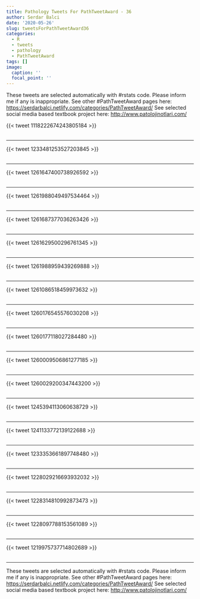 ```yaml
---
title: Pathology Tweets For PathTweetAward - 36
author: Serdar Balci
date: '2020-05-26'
slug: tweetsForPathTweetAward36
categories:
  - R
  - tweets
  - pathology
  - PathTweetAward
tags: []
image:
  caption: ''
  focal_point: ''
---
```



These tweets are selected automatically with #rstats code. Please inform me if any is inappropriate.
See other #PathTweetAward pages here: https://serdarbalci.netlify.com/categories/PathTweetAward/ 
See selected social media based textbook project here: http://www.patolojinotlari.com/

{{< tweet 1118222674243805184 >}}
<br>
<br>
<hr>
{{< tweet 1233481253527203845 >}}
<br>
<br>
<hr>
{{< tweet 1261647400738926592 >}}
<br>
<br>
<hr>
{{< tweet 1261988049497534464 >}}
<br>
<br>
<hr>
{{< tweet 1261687377036263426 >}}
<br>
<br>
<hr>
{{< tweet 1261629500296761345 >}}
<br>
<br>
<hr>
{{< tweet 1261988959439269888 >}}
<br>
<br>
<hr>
{{< tweet 1261086518459973632 >}}
<br>
<br>
<hr>
{{< tweet 1260176545576030208 >}}
<br>
<br>
<hr>
{{< tweet 1260177118027284480 >}}
<br>
<br>
<hr>
{{< tweet 1260009506861277185 >}}
<br>
<br>
<hr>
{{< tweet 1260029200347443200 >}}
<br>
<br>
<hr>
{{< tweet 1245394113060638729 >}}
<br>
<br>
<hr>
{{< tweet 1241133772139122688 >}}
<br>
<br>
<hr>
{{< tweet 1233353661897748480 >}}
<br>
<br>
<hr>
{{< tweet 1228029216693932032 >}}
<br>
<br>
<hr>
{{< tweet 1228314810992873473 >}}
<br>
<br>
<hr>
{{< tweet 1228097788153561089 >}}
<br>
<br>
<hr>
{{< tweet 1219975737714802689 >}}
<br>
<br>
<hr>


These tweets are selected automatically with #rstats code. Please inform me if any is inappropriate.
See other #PathTweetAward pages here: https://serdarbalci.netlify.com/categories/PathTweetAward/ 
See selected social media based textbook project here: http://www.patolojinotlari.com/
